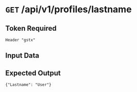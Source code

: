 # <code>GET</code> /api/v1/profiles/lastname

## Token Required
	Header "gstx"

## Input Data

## Expected Output

 <code>{"Lastname": "User"}</code>